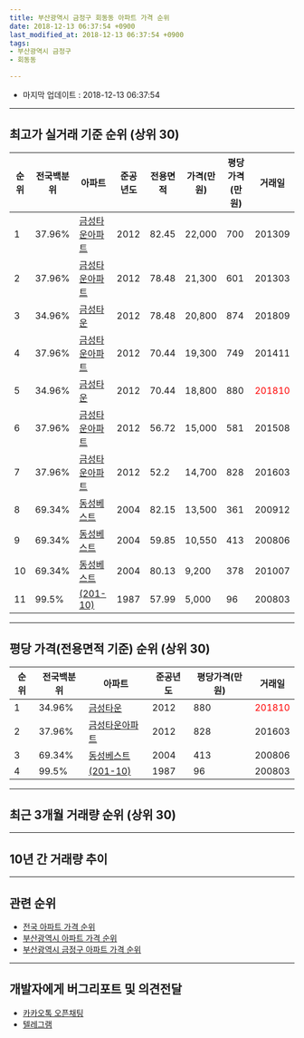 ```yaml
---
title: 부산광역시 금정구 회동동 아파트 가격 순위
date: 2018-12-13 06:37:54 +0900
last_modified_at: 2018-12-13 06:37:54 +0900
tags:
- 부산광역시 금정구
- 회동동

---
```


* 마지막 업데이트 : 2018-12-13 06:37:54

---

## 최고가 실거래 기준 순위 (상위 30)


|순위|전국백분위|아파트|준공년도|전용면적|가격(만원)|평당가격(만원)|거래일|
|---|---|---|---|---|---|---|---|
|1|37.96%|[금성타운아파트](https://search.naver.com/search.naver?query=%EB%B6%80%EC%82%B0%EA%B4%91%EC%97%AD%EC%8B%9C+%EA%B8%88%EC%A0%95%EA%B5%AC+%ED%9A%8C%EB%8F%99%EB%8F%99+%EA%B8%88%EC%84%B1%ED%83%80%EC%9A%B4%EC%95%84%ED%8C%8C%ED%8A%B8)|2012|82.45|22,000|700|201309|
|2|37.96%|[금성타운아파트](https://search.naver.com/search.naver?query=%EB%B6%80%EC%82%B0%EA%B4%91%EC%97%AD%EC%8B%9C+%EA%B8%88%EC%A0%95%EA%B5%AC+%ED%9A%8C%EB%8F%99%EB%8F%99+%EA%B8%88%EC%84%B1%ED%83%80%EC%9A%B4%EC%95%84%ED%8C%8C%ED%8A%B8)|2012|78.48|21,300|601|201303|
|3|34.96%|[금성타운](https://search.naver.com/search.naver?query=%EB%B6%80%EC%82%B0%EA%B4%91%EC%97%AD%EC%8B%9C+%EA%B8%88%EC%A0%95%EA%B5%AC+%ED%9A%8C%EB%8F%99%EB%8F%99+%EA%B8%88%EC%84%B1%ED%83%80%EC%9A%B4)|2012|78.48|20,800|874|201809|
|4|37.96%|[금성타운아파트](https://search.naver.com/search.naver?query=%EB%B6%80%EC%82%B0%EA%B4%91%EC%97%AD%EC%8B%9C+%EA%B8%88%EC%A0%95%EA%B5%AC+%ED%9A%8C%EB%8F%99%EB%8F%99+%EA%B8%88%EC%84%B1%ED%83%80%EC%9A%B4%EC%95%84%ED%8C%8C%ED%8A%B8)|2012|70.44|19,300|749|201411|
|5|34.96%|[금성타운](https://search.naver.com/search.naver?query=%EB%B6%80%EC%82%B0%EA%B4%91%EC%97%AD%EC%8B%9C+%EA%B8%88%EC%A0%95%EA%B5%AC+%ED%9A%8C%EB%8F%99%EB%8F%99+%EA%B8%88%EC%84%B1%ED%83%80%EC%9A%B4)|2012|70.44|18,800|880|<span style="color:red">201810</span>|
|6|37.96%|[금성타운아파트](https://search.naver.com/search.naver?query=%EB%B6%80%EC%82%B0%EA%B4%91%EC%97%AD%EC%8B%9C+%EA%B8%88%EC%A0%95%EA%B5%AC+%ED%9A%8C%EB%8F%99%EB%8F%99+%EA%B8%88%EC%84%B1%ED%83%80%EC%9A%B4%EC%95%84%ED%8C%8C%ED%8A%B8)|2012|56.72|15,000|581|201508|
|7|37.96%|[금성타운아파트](https://search.naver.com/search.naver?query=%EB%B6%80%EC%82%B0%EA%B4%91%EC%97%AD%EC%8B%9C+%EA%B8%88%EC%A0%95%EA%B5%AC+%ED%9A%8C%EB%8F%99%EB%8F%99+%EA%B8%88%EC%84%B1%ED%83%80%EC%9A%B4%EC%95%84%ED%8C%8C%ED%8A%B8)|2012|52.2|14,700|828|201603|
|8|69.34%|[동성베스트](https://search.naver.com/search.naver?query=%EB%B6%80%EC%82%B0%EA%B4%91%EC%97%AD%EC%8B%9C+%EA%B8%88%EC%A0%95%EA%B5%AC+%ED%9A%8C%EB%8F%99%EB%8F%99+%EB%8F%99%EC%84%B1%EB%B2%A0%EC%8A%A4%ED%8A%B8)|2004|82.15|13,500|361|200912|
|9|69.34%|[동성베스트](https://search.naver.com/search.naver?query=%EB%B6%80%EC%82%B0%EA%B4%91%EC%97%AD%EC%8B%9C+%EA%B8%88%EC%A0%95%EA%B5%AC+%ED%9A%8C%EB%8F%99%EB%8F%99+%EB%8F%99%EC%84%B1%EB%B2%A0%EC%8A%A4%ED%8A%B8)|2004|59.85|10,550|413|200806|
|10|69.34%|[동성베스트](https://search.naver.com/search.naver?query=%EB%B6%80%EC%82%B0%EA%B4%91%EC%97%AD%EC%8B%9C+%EA%B8%88%EC%A0%95%EA%B5%AC+%ED%9A%8C%EB%8F%99%EB%8F%99+%EB%8F%99%EC%84%B1%EB%B2%A0%EC%8A%A4%ED%8A%B8)|2004|80.13|9,200|378|201007|
|11|99.5%|[(201-10)](https://search.naver.com/search.naver?query=%EB%B6%80%EC%82%B0%EA%B4%91%EC%97%AD%EC%8B%9C+%EA%B8%88%EC%A0%95%EA%B5%AC+%ED%9A%8C%EB%8F%99%EB%8F%99+%28201-10%29)|1987|57.99|5,000|96|200803|


---

## 평당 가격(전용면적 기준) 순위 (상위 30)


|순위|전국백분위|아파트|준공년도|평당가격(만원)|거래일|
|---|---|---|---|---|---|
|1|34.96%|[금성타운](https://search.naver.com/search.naver?query=%EB%B6%80%EC%82%B0%EA%B4%91%EC%97%AD%EC%8B%9C+%EA%B8%88%EC%A0%95%EA%B5%AC+%ED%9A%8C%EB%8F%99%EB%8F%99+%EA%B8%88%EC%84%B1%ED%83%80%EC%9A%B4)|2012|880|<span style="color:red">201810</span>|
|2|37.96%|[금성타운아파트](https://search.naver.com/search.naver?query=%EB%B6%80%EC%82%B0%EA%B4%91%EC%97%AD%EC%8B%9C+%EA%B8%88%EC%A0%95%EA%B5%AC+%ED%9A%8C%EB%8F%99%EB%8F%99+%EA%B8%88%EC%84%B1%ED%83%80%EC%9A%B4%EC%95%84%ED%8C%8C%ED%8A%B8)|2012|828|201603|
|3|69.34%|[동성베스트](https://search.naver.com/search.naver?query=%EB%B6%80%EC%82%B0%EA%B4%91%EC%97%AD%EC%8B%9C+%EA%B8%88%EC%A0%95%EA%B5%AC+%ED%9A%8C%EB%8F%99%EB%8F%99+%EB%8F%99%EC%84%B1%EB%B2%A0%EC%8A%A4%ED%8A%B8)|2004|413|200806|
|4|99.5%|[(201-10)](https://search.naver.com/search.naver?query=%EB%B6%80%EC%82%B0%EA%B4%91%EC%97%AD%EC%8B%9C+%EA%B8%88%EC%A0%95%EA%B5%AC+%ED%9A%8C%EB%8F%99%EB%8F%99+%28201-10%29)|1987|96|200803|


---

## 최근 3개월 거래량 순위 (상위 30)


<div style="width:100%;">
    <canvas id="deal_count_ranking" height="250"></canvas>
</div>


<script>
new Chart(document.getElementById("deal_count_ranking"), {
    type: 'horizontalBar',
    data: {
        labels: ['금성타운'],
        datasets: [{
            label: '실거래 수',
            data: [1],
            borderColor: "rgba(255, 0, 128, 1)",
            backgroundColor: "rgba(255, 0, 128, 0.5)",
            fill: false,
        }]
    },
    options: {
        responsive: true,
        title: {
            display: true,
            text: '최근 3개월 거래량 순위'
        },
        tooltips: {
            mode: 'index',
            intersect: false,
            callbacks: {
                title: function(tooltipItems, data) {
                    return "실거래 수:";
                },
                label: function(tooltipItem, data) {
                    return data.labels[tooltipItem.index] + ": " + tooltipItem.xLabel;
                }
            }
        },
        hover: {
            mode: 'nearest',
            intersect: true
        },
        scales: {
            xAxes: [{
                display: true,
                scaleLabel: {
                    display: true,
                    labelString: '실거래 수'
                },
                ticks: {
                    suggestedMin: 0,
                }
            }],
            yAxes: [{
                display: true,
                ticks: {
                    autoSkip: false,
                    callback: function(value, index, values) {
                        if (value.length > 15)
                            return value.substr(0, 13) + "...";
                        else
                            return value;
                    }
                },
                scaleLabel: {
                    display: false,
                }
            }]
        }
    }
});

</script>


---

## 10년 간 거래량 추이


<div style="width:100%;">
    <canvas id="deal_progress" height="250"></canvas>
</div>

<script>
new Chart(document.getElementById("deal_progress"), {
    type: 'line',
    data: {
        labels: ['200812','200901','200902','200903','200904','200905','200906','200907','200908','200909','200910','200911','200912','201001','201002','201003','201004','201005','201006','201007','201008','201009','201010','201011','201012','201101','201102','201103','201104','201105','201106','201107','201108','201109','201110','201111','201112','201201','201202','201203','201204','201205','201206','201207','201208','201209','201210','201211','201212','201301','201302','201303','201304','201305','201306','201307','201308','201309','201310','201311','201312','201401','201402','201403','201404','201405','201406','201407','201408','201409','201410','201411','201412','201501','201502','201503','201504','201505','201506','201507','201508','201509','201510','201511','201512','201601','201602','201603','201604','201605','201606','201607','201608','201609','201610','201611','201612','201701','201702','201703','201704','201705','201706','201707','201708','201709','201710','201711','201712','201801','201802','201803','201804','201805','201806','201807','201808','201809','201810','201811','201812'],
        datasets: [{
            label: '실거래 수',
            pointRadius: 1,
            data: [0, 0, 0, 1, 0, 0, 0, 0, 0, 0, 1, 0, 1, 0, 0, 0, 0, 0, 0, 1, 0, 0, 0, 0, 0, 0, 0, 0, 0, 0, 0, 0, 0, 1, 0, 0, 0, 0, 1, 0, 0, 1, 0, 0, 0, 1, 0, 0, 0, 0, 0, 2, 0, 2, 1, 1, 1, 4, 0, 0, 1, 0, 1, 0, 2, 2, 1, 0, 0, 0, 3, 4, 3, 1, 1, 3, 3, 1, 1, 0, 2, 1, 2, 1, 0, 0, 2, 2, 1, 1, 0, 2, 0, 1, 1, 3, 0, 1, 0, 1, 1, 0, 0, 1, 1, 0, 0, 3, 0, 0, 1, 0, 0, 0, 0, 0, 0, 1, 1, 0, 0],
            borderColor: "rgba(255, 201, 14, 1)",
            backgroundColor: "rgba(255, 201, 14, 0.5)",
            fill: true,
        }]
    },
    options: {
        responsive: true,
        title: {
            display: true,
            text: '10년간 거래량 추이'
        },
        tooltips: {
            mode: 'index',
            intersect: false,
        },
        hover: {
            mode: 'nearest',
            intersect: true
        },
        scales: {
            xAxes: [{
                display: true,
                scaleLabel: {
                    display: true,
                    labelString: '년/월'
                }
            }],
            yAxes: [{
                display: true,
                ticks: {
                    suggestedMin: 0,
                },
                scaleLabel: {
                    display: true,
                    labelString: '실거래 수'
                }
            }]
        }
    }
});

</script>


---

## 관련 순위

- [전국 아파트 가격 순위](https://inasie.github.io/apt-ranking/전국)
- [부산광역시 아파트 가격 순위](https://inasie.github.io/apt-ranking/부산광역시)
- [부산광역시 금정구 아파트 가격 순위](https://inasie.github.io/apt-ranking/부산광역시-금정구)


---

## 개발자에게 버그리포트 및 의견전달

- [카카오톡 오픈채팅](https://open.kakao.com/o/gLJUAP4)
- [텔레그램](https://t.me/inasie)

